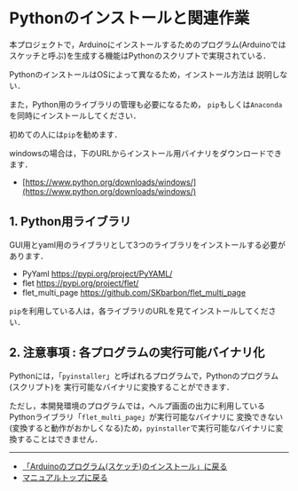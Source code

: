 # Pythonのインストールと関連作業

本プロジェクトで，Arduinoにインストールするためのプログラム(Arduinoではスケッチと呼ぶ)を生成する機能はPythonのスクリプトで実現されている．

PythonのインストールはOSによって異なるため，インストール方法は
説明しない．

また，Python用のライブラリの管理も必要になるため，
``pip``もしくは``Anaconda``を同時にインストールしてください．

初めての人には``pip``を勧めます．

windowsの場合は，下のURLからインストール用バイナリをダウンロードできます．

- [https://www.python.org/downloads/windows/](https://www.python.org/downloads/windows/)

## 1. Python用ライブラリ

GUI用とyaml用のライブラリとして3つのライブラリをインストールする必要があります．

- PyYaml https://pypi.org/project/PyYAML/
- flet https://pypi.org/project/flet/
- flet_multi_page https://github.com/SKbarbon/flet_multi_page

``pip``を利用している人は，各ライブラリのURLを見てインストールしてください．




## 2. 注意事項 : 各プログラムの実行可能バイナリ化
Pythonには，「``pyinstaller``」と呼ばれるプログラムで，Pythonのプログラム(スクリプト)を
実行可能なバイナリに変換することができます．

ただし，本開発環境のプログラムでは，ヘルプ画面の出力に利用しているPythonライブラリ「``flet_multi_page``」が実行可能なバイナリに
変換できない(変換すると動作がおかしくなる)ため，``pyinstaller``で実行可能なバイナリに変換することはできません．


***

- [「Arduinoのプログラム(スケッチ)のインストール」に戻る](スケッチのコンパイルとインストール.md)
- [マニュアルトップに戻る](../Manual.md)

